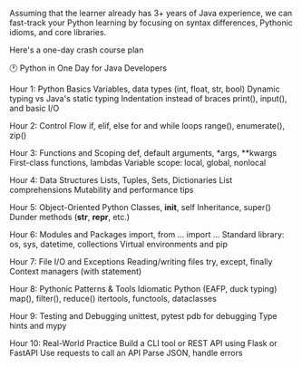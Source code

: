 Assuming that the learner already has 3+ years of Java experience, we can fast-track your Python learning by focusing on syntax differences, Pythonic idioms, and core libraries. 

Here's a one-day crash course plan

🕐 Python in One Day for Java Developers

Hour 1: Python Basics
  Variables, data types (int, float, str, bool)
  Dynamic typing vs Java's static typing
  Indentation instead of braces
  print(), input(), and basic I/O

Hour 2: Control Flow
  if, elif, else
  for and while loops
  range(), enumerate(), zip()

Hour 3: Functions and Scoping
  def, default arguments, *args, **kwargs
  First-class functions, lambdas
  Variable scope: local, global, nonlocal

Hour 4: Data Structures
  Lists, Tuples, Sets, Dictionaries
  List comprehensions
  Mutability and performance tips

Hour 5: Object-Oriented Python
  Classes, __init__, self
  Inheritance, super()
  Dunder methods (__str__, __repr__, etc.)

Hour 6: Modules and Packages
  import, from ... import ...
  Standard library: os, sys, datetime, collections
  Virtual environments and pip

Hour 7: File I/O and Exceptions
  Reading/writing files
  try, except, finally
  Context managers (with statement)

Hour 8: Pythonic Patterns & Tools
  Idiomatic Python (EAFP, duck typing)
  map(), filter(), reduce()
  itertools, functools, dataclasses

Hour 9: Testing and Debugging
  unittest, pytest
  pdb for debugging
  Type hints and mypy

Hour 10: Real-World Practice
  Build a CLI tool or REST API using Flask or FastAPI
  Use requests to call an API
  Parse JSON, handle errors
